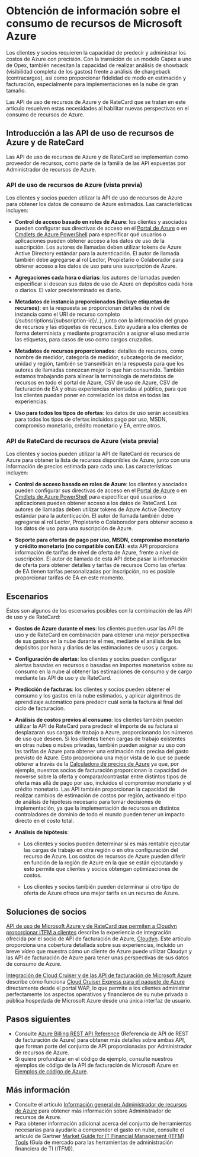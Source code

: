 <properties
   pageTitle="Obtención de información sobre el consumo de recursos de Microsoft Azure | Microsoft Azure"
   description="Proporciona información general conceptual de las API de uso de facturación de Azure y de RateCard, que se utilizan para proporcionar información sobre el consumo de recursos y tendencias de Azure."
   services=""
   documentationCenter=""
   authors="BryanLa"
   manager="mbaldwin"
   editor=""
   tags="billing"/>

<tags
   ms.service="billing"
   ms.devlang="na"
   ms.topic="article"
   ms.tgt_pltfrm="na"
   ms.workload="billing"
   ms.date="08/16/2016"
   ms.author="mobandyo;bryanla"/>

# Obtención de información sobre el consumo de recursos de Microsoft Azure

Los clientes y socios requieren la capacidad de predecir y administrar los costos de Azure con precisión. Con la transición de un modelo Capex a uno de Opex, también necesitan la capacidad de realizar análisis de showback (visibilidad completa de los gastos) frente a análisis de chargeback (contracargos), así como proporcionar fidelidad de modo en estimación y facturación, especialmente para implementaciones en la nube de gran tamaño.

Las API de uso de recursos de Azure y de RateCard que se tratan en este artículo resuelven estas necesidades al habilitar nuevas perspectivas en el consumo de recursos de Azure.

## Introducción a las API de uso de recursos de Azure y de RateCard

Las API de uso de recursos de Azure y de RateCard se implementan como proveedor de recursos, como parte de la familia de las API expuestas por Administrador de recursos de Azure.

### API de uso de recursos de Azure (vista previa)
Los clientes y socios pueden utilizar la API de uso de recursos de Azure para obtener los datos de consumo de Azure estimados. Las características incluyen:

- **Control de acceso basado en roles de Azure**: los clientes y asociados pueden configurar sus directivas de acceso en el [Portal de Azure](https://portal.azure.com) o en [Cmdlets de Azure PowerShell](powershell-install-configure.md) para especificar qué usuarios o aplicaciones pueden obtener acceso a los datos de uso de la suscripción. Los autores de llamadas deben utilizar tokens de Azure Active Directory estándar para la autenticación. El autor de llamada también debe agregarse al rol Lector, Propietario o Colaborador para obtener acceso a los datos de uso para una suscripción de Azure.

- **Agregaciones cada hora o diarias**: los autores de llamadas pueden especificar si desean sus datos de uso de Azure en depósitos cada hora o diarios. El valor predeterminado es diario.

- **Metadatos de instancia proporcionados (incluye etiquetas de recursos)**: en la respuesta se proporcionan detalles de nivel de instancia como el URI de recurso completo (/subscriptions/{subscription-id}/..), junto con la información del grupo de recursos y las etiquetas de recursos. Esto ayudará a los clientes de forma determinista y mediante programación a asignar el uso mediante las etiquetas, para casos de uso como cargos cruzados.

- **Metadatos de recursos proporcionados**: detalles de recursos, como nombre de medidor, categoría de medidor, subcategoría de medidor, unidad y región, también se transmitirán en la respuesta para que los autores de llamadas conozcan mejor lo que han consumido. También estamos trabajando para alinear la terminología de metadatos de recursos en todo el portal de Azure, CSV de uso de Azure, CSV de facturación de EA y otras experiencias orientadas al público, para que los clientes puedan poner en correlación los datos en todas las experiencias.

- **Uso para todos los tipos de ofertas**: los datos de uso serán accesibles para todos los tipos de ofertas incluidos pago por uso, MSDN, compromiso monetario, crédito monetario y EA, entre otros.

### API de RateCard de recursos de Azure (vista previa)
Los clientes y socios pueden utilizar la API de RateCard de recursos de Azure para obtener la lista de recursos disponibles de Azure, junto con una información de precios estimada para cada uno. Las características incluyen:

- **Control de acceso basado en roles de Azure**: los clientes y asociados pueden configurar sus directivas de acceso en el [Portal de Azure](https://portal.azure.com) o en [Cmdlets de Azure PowerShell](powershell-install-configure.md) para especificar qué usuarios o aplicaciones pueden obtener acceso a los datos de RateCard. Los autores de llamadas deben utilizar tokens de Azure Active Directory estándar para la autenticación. El autor de llamada también debe agregarse al rol Lector, Propietario o Colaborador para obtener acceso a los datos de uso para una suscripción de Azure.

- **Soporte para ofertas de pago por uso, MSDN, compromiso monetario y crédito monetario (no compatible con EA)**: esta API proporciona información de tarifas de nivel de oferta de Azure, frente a nivel de suscripción. El autor de llamada de esta API debe pasar la información de oferta para obtener detalles y tarifas de recursos Como las ofertas de EA tienen tarifas personalizadas por inscripción, no es posible proporcionar tarifas de EA en este momento.

## Escenarios

Éstos son algunos de los escenarios posibles con la combinación de las API de uso y de RateCard:

- **Gastos de Azure durante el mes**: los clientes pueden usar las API de uso y de RateCard en combinación para obtener una mejor perspectiva de sus gastos en la nube durante el mes, mediante el análisis de los depósitos por hora y diarios de las estimaciones de usos y cargos.

- **Configuración de alertas**: los clientes y socios pueden configurar alertas basadas en recursos o basadas en importes monetarios sobre su consumo en la nube al obtener las estimaciones de consumo y de cargo mediante las API de uso y de RateCard.

- **Predicción de facturas**: los clientes y socios pueden obtener el consumo y los gastos en la nube estimados, y aplicar algoritmos de aprendizaje automático para predecir cuál sería la factura al final del ciclo de facturación.

- **Análisis de costos previos al consumo**: los clientes también pueden utilizar la API de RateCard para predecir el importe de su factura si desplazaran sus cargas de trabajo a Azure, proporcionando los números de uso que deseen. Si los clientes tienen cargas de trabajo existentes en otras nubes o nubes privadas, también pueden asignar su uso con las tarifas de Azure para obtener una estimación más precisa del gasto previsto de Azure. Esto proporciona una mejor vista de lo que se puede obtener a través de la [Calculadora de precios de Azure](https://azure.microsoft.com/pricing/calculator/) ya que, por ejemplo, nuestros socios de facturación proporcionan la capacidad de moverse sobre la oferta y comparar/contrastar entre distintos tipos de oferta más allá de pago por uso, incluidos el compromiso monetario y el crédito monetario. Las API también proporcionan la capacidad de realizar cambios de estimación de costos por región, activando el tipo de análisis de hipótesis necesario para tomar decisiones de implementación, ya que la implementación de recursos en distintos controladores de dominio de todo el mundo pueden tener un impacto directo en el costo total.

- **Análisis de hipótesis**:

	- Los clientes y socios pueden determinar si es más rentable ejecutar las cargas de trabajo en otra región o en otra configuración del recurso de Azure. Los costos de recursos de Azure pueden diferir en función de la región de Azure en la que se están ejecutando y esto permite que clientes y socios obtengan optimizaciones de costos.

	- Los clientes y socios también pueden determinar si otro tipo de oferta de Azure ofrece una mejor tarifa en un recurso de Azure.

## Soluciones de socios

[API de uso de Microsoft Azure y de RateCard que permiten a Cloudyn proporcionar ITFM a clientes](billing-usage-rate-card-partner-solution-cloudyn.md) describe la experiencia de integración ofrecida por el socio de API de facturación de Azure, [Cloudyn](https://www.cloudyn.com/microsoft-azure/). Este artículo proporciona una cobertura detallada sobre sus experiencias, incluido un breve vídeo que muestra cómo un cliente de Azure puede utilizar Cloudyn y las API de facturación de Azure para tener unas perspectivas de sus datos de consumo de Azure.

[Integración de Cloud Cruiser y de las API de facturación de Microsoft Azure](billing-usage-rate-card-partner-solution-cloudcruiser.md) describe cómo funciona [Cloud Cruiser Express para el paquete de Azure](http://www.cloudcruiser.com/partners/microsoft/) directamente desde el portal WAP, lo que permite a los clientes administrar perfectamente los aspectos operativos y financieros de su nube privada o pública hospedada de Microsoft Azure desde una única interfaz de usuario.

## Pasos siguientes
+ Consulte [Azure Billing REST API Reference](https://msdn.microsoft.com/library/azure/1ea5b323-54bb-423d-916f-190de96c6a3c) (Referencia de API de REST de facturación de Azure) para obtener más detalles sobre ambas API, que forman parte del conjunto de API proporcionadas por Administrador de recursos de Azure.
+ Si quiere profundizar en el código de ejemplo, consulte nuestros ejemplos de código de la API de facturación de Microsoft Azure en [Ejemplos de código de Azure](https://azure.microsoft.com/documentation/samples/?term=billing).

## Más información
+ Consulte el artículo [Información general de Administrador de recursos de Azure](resource-group-overview.md) para obtener más información sobre Administrador de recursos de Azure.
+ Para obtener información adicional acerca del conjunto de herramientas necesarias para ayudarle a comprender el gasto en nube, consulte el artículo de Gartner [Market Guide for IT Financial Management (ITFM) Tools](http://www.gartner.com/technology/reprints.do?id=1-212F7AL&ct=140909&st=sb) (Guía de mercado para las herramientas de administración financiera de TI (ITFM)).

<!---HONumber=AcomDC_0817_2016-->